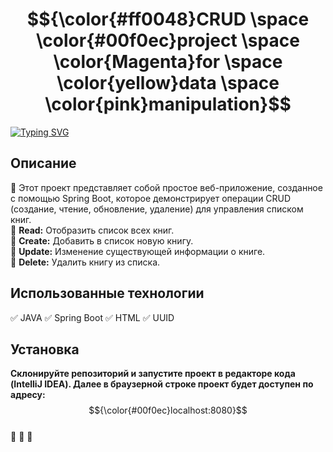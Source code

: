 # $${\color{#ff0048}CRUD \space \color{#00f0ec}project \space \color{Magenta}for \space \color{yellow}data \space \color{pink}manipulation}$$
[![Typing SVG](https://readme-typing-svg.herokuapp.com?color=%2336BCF7&lines=CRUD+обработка+на+примере+книг)](https://git.io/typing-svg)

## Описание 
:rocket: Этот проект представляет собой простое веб-приложение, созданное с помощью Spring Boot, которое демонстрирует операции CRUD (создание, чтение, обновление, удаление) для управления списком книг.
<br>
:rocket: **Read:** Отобразить список всех книг.
<br>
:rocket:  **Create:** Добавить в список новую книгу.
<br>
:rocket: **Update:** Изменение существующей информации о книге.
<br>
:rocket: **Delete:** Удалить книгу из списка.
## Использованные технологии
:white_check_mark:   JAVA
:white_check_mark:   Spring Boot
:white_check_mark:   HTML
:white_check_mark:   UUID
## Установка 
**Склонируйте репозиторий и запустите проект в редакторе кода (IntelliJ IDEA). Далее в браузерной строке проект будет доступен по адресу:** $${\color{#00f0ec}localhost:8080}$$
<br>
:black_square_button: :black_square_button: :black_square_button:
